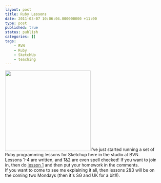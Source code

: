 ```yaml
---
layout: post
title: Ruby Lessons
date: 2011-03-07 10:06:04.000000000 +11:00
type: post
published: true
status: publish
categories: []
tags:
    - BVN
    - Ruby
    - SketchUp
    - teaching
---
```


<p><a href="http://bvnruby.wordpress.com/lesson-1/"><img class="alignright" title="strings" src="{{ site.baseurl }}/assets/imag0137.jpg?w=584" alt="" width="280" height="265" /></a>I've just started running a set of Ruby programming lessons for Sketchup here in the studio at BVN.<br />
Lessons 1-4 are written, and 1&amp;2 are even spell checked! If you want to join in, then do <a href="http://bvnruby.wordpress.com/lesson-1/">lesson 1</a> and then put your homework in the comments.<br />
If you want to come to see me explaining it all, then lessons 2&amp;3 will be on the coming two Mondays (then it's SG and UK for a bit!!).</p>
